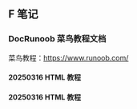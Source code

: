 ## F 笔记
### DocRunoob 菜鸟教程文档
菜鸟教程：https://www.runoob.com/  
#### 20250316 HTML 教程

#### 20250316 HTML 教程